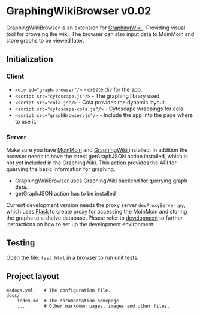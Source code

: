 # GraphingWikiBrowser  v0.02

GraphingWikiBrowser is an extension for [GraphingWiki ](https://github.com/graphingwiki/graphingwiki). Providing visual tool for browsing the wiki. The browser can also input data to MoinMoin and store graphs to be viewed later.

## Initialization

### Client

* `<div id="graph-browser"/>` - create div for the app.
* `<script src="cytoscape.js"/>` - The graphing library used.
* `<script src="cola.js"/>` - Cola provides the dynamic layout.
* `<script src="cytoscape-cola.js"/>` - Cytoscape wrappings for cola.
* `<script src="graphBrowser.js"/>` - Include the app into the page where to use it.

### Server

Make sure you have [MoinMoin](https://moinmo.in/MoinMoinDownload) and [GraphingWiki ](https://github.com/graphingwiki/graphingwiki) installed. In addition the browser needs to have the latest getGraphJSON action installed, which is not yet included in the GraphingWiki. This action provides the API for querying the basic information for graphing.

* GraphingWikiBrowser uses GraphingWiki backend for querying graph data.
* getGraphJSON action has to be installed

Current development version needs the proxy server `devProxyServer.py`,  which uses [Flask](http://flask.pocoo.org/) to create proxy for accessing the MoinMoin and storing the graphs to a shelve database. Please refer to [development](development.md) to further instructions on how to set up the development environment.

## Testing

Open the file: `test.html` in a browser to run unit tests.


## Project layout

    mkdocs.yml    # The configuration file.
    docs/
        index.md  # The documentation homepage.
        ...       # Other markdown pages, images and other files.
